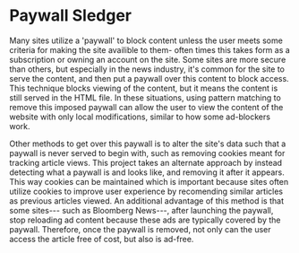 # Paywall Sledger 
Many sites utilize a 'paywall' to block content unless the user meets some criteria for making the site availible to them- often times this takes form as a subscription or owning an account on the site. Some sites are more secure than others, but especially in the news industry, it's common for the site to serve the content, and then put a paywall over this content to block access. This technique blocks viewing of the content, but it means the content is still served in the HTML file. In these situations, using pattern matching to remove this imposed paywall can allow the user to view the content of the website with only local modifications, similar to how some ad-blockers work.  


Other methods to get over this paywall is to alter the site's data such that a paywall is never served to begin with, such as removing cookies meant for tracking article views. This project takes an alternate approach by instead detecting what a paywall is and looks like, and removing it after it appears. This way cookies can be maintained which is important because sites often utilize cookies to improve user experience by recomending similar articles as previous articles viewed. An additional advantage of this method is that some sites--- such as Bloomberg News---, after launching the paywall, stop reloading ad content because these ads are typically covered by the paywall. Therefore, once the paywall is removed, not only can the user access the article free of cost, but also is ad-free. 